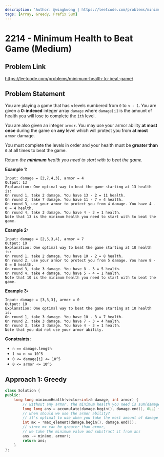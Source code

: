 ```yaml
---
description: 'Author: @wingkwong | https://leetcode.com/problems/minimum-health-to-beat-game/'
tags: [Array, Greedy, Prefix Sum]
---
```


# 2214 - Minimum Health to Beat Game (Medium) 

## Problem Link

https://leetcode.com/problems/minimum-health-to-beat-game/

## Problem Statement

You are playing a game that has `n` levels numbered from `0` to `n - 1`. You are given a **0-indexed** integer array `damage` where `damage[i]` is the amount of health you will lose to complete the `ith` level.

You are also given an integer `armor`. You may use your armor ability **at most once** during the game on **any** level which will protect you from **at most** `armor` damage.

You must complete the levels in order and your health must be **greater than** `0` at all times to beat the game.

Return *the **minimum** health you need to start with to beat the game.*

**Example 1:**

```
Input: damage = [2,7,4,3], armor = 4
Output: 13
Explanation: One optimal way to beat the game starting at 13 health is:
On round 1, take 2 damage. You have 13 - 2 = 11 health.
On round 2, take 7 damage. You have 11 - 7 = 4 health.
On round 3, use your armor to protect you from 4 damage. You have 4 - 0 = 4 health.
On round 4, take 3 damage. You have 4 - 3 = 1 health.
Note that 13 is the minimum health you need to start with to beat the game.
```

**Example 2:**

```
Input: damage = [2,5,3,4], armor = 7
Output: 10
Explanation: One optimal way to beat the game starting at 10 health is:
On round 1, take 2 damage. You have 10 - 2 = 8 health.
On round 2, use your armor to protect you from 5 damage. You have 8 - 0 = 8 health.
On round 3, take 3 damage. You have 8 - 3 = 5 health.
On round 4, take 4 damage. You have 5 - 4 = 1 health.
Note that 10 is the minimum health you need to start with to beat the game.
```

**Example 3:**

```
Input: damage = [3,3,3], armor = 0
Output: 10
Explanation: One optimal way to beat the game starting at 10 health is:
On round 1, take 3 damage. You have 10 - 3 = 7 health.
On round 2, take 3 damage. You have 7 - 3 = 4 health.
On round 3, take 3 damage. You have 4 - 3 = 1 health.
Note that you did not use your armor ability.
```

**Constraints:**

- `n == damage.length`
- `1 <= n <= 10^5`
- `0 <= damage[i] <= 10^5`
- `0 <= armor <= 10^5`

## Approach 1: Greedy

<Tabs>
<TabItem value="cpp" label="C++">
<SolutionAuthor name="@wingkwong"/>

```cpp
class Solution {
public:
    long long minimumHealth(vector<int>& damage, int armor) {
        // without any armor, the minimum health you need is sum(damage) + 1 (see example 3)
        long long ans = accumulate(damage.begin(), damage.end(), 0LL) + 1;
        // when should we use the armor ability? 
        // it's optimal to use when you take the most amount of damage
        int mx = *max_element(damage.begin(), damage.end());
        // since mx can be greater than armor, 
        // we take the minimum value and substract it from ans
        ans -= min(mx, armor);
        return ans;
    }
};
```

</TabItem>
</Tabs>